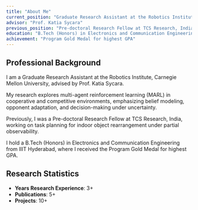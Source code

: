 ```yaml
---
title: "About Me"
current_position: "Graduate Research Assistant at the Robotics Institute, Carnegie Mellon University"
advisor: "Prof. Katia Sycara"
previous_position: "Pre-doctoral Research Fellow at TCS Research, India"
education: "B.Tech (Honors) in Electronics and Communication Engineering from IIIT Hyderabad"
achievement: "Program Gold Medal for highest GPA"
---
```


## Professional Background

I am a Graduate Research Assistant at the Robotics Institute, Carnegie Mellon University, advised by Prof. Katia Sycara.

My research explores multi-agent reinforcement learning (MARL) in cooperative and competitive environments, emphasizing belief modeling, opponent adaptation, and decision-making under uncertainty.

Previously, I was a Pre-doctoral Research Fellow at TCS Research, India, working on task planning for indoor object rearrangement under partial observability.

I hold a B.Tech (Honors) in Electronics and Communication Engineering from IIIT Hyderabad, where I received the Program Gold Medal for highest GPA.

## Research Statistics

- **Years Research Experience**: 3+
- **Publications**: 5+
- **Projects**: 10+
